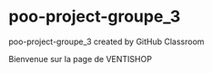 # poo-project-groupe_3
poo-project-groupe_3 created by GitHub Classroom

Bienvenue sur la page de VENTISHOP
